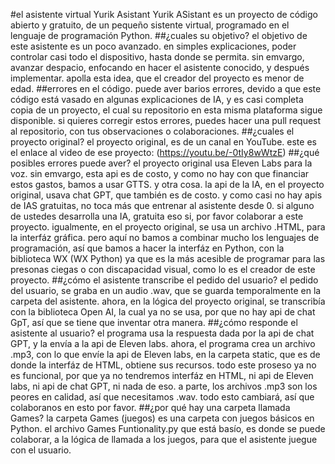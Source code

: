 #el asistente virtual Yurik Asistant
Yurik ASistant es un proyecto de código abierto y gratuito, de un pequeño sistente virtual, programado en el lenguaje de programación Python.
##¿cuales su objetivo?
el objetivo de este asistente es un poco avanzado. en simples explicaciones, poder controlar casi todo el dispositivo, hasta donde se permita. sin emvargo, avanzar despacio, enfocando en hacer el asistente conocido, y después implementar. apolla esta idea, que el creador del proyecto es menor de edad.
##errores en el código.
puede aver barios errores, devido a que este código está vasado en algunas explicaciones de IA, y es casi completa copia de un proyecto, el cual su repositorio en esta misma plataforma sigue disponible. si quieres corregir estos errores, puedes hacer una pull request al repositorio, con tus observaciones o colaboraciones.
##¿cuales el proyecto original?
el proyecto original, es de un canal en YouTube. este es el enlace al video de ese proyecto: (https://youtu.be/-0tIy8wWtzE)
##¿qué posibles errores puede aver?
el proyecto original usa Eleven Labs para la voz. sin emvargo, esta api es de costo, y como no hay con que financiar estos gastos, bamos a usar GTTS. y otra cosa. la api de la IA, en el proyecto original, usava chat GPT, que también es de costo. y como casi no hay apis de IAS gratuitas, no toca más que entrenar al asistente desde 0. si alguno de ustedes desarrolla una IA, gratuita eso si, por favor colaborar a este proyecto. igualmente, en el proyecto original, se usa un archivo .HTML, para la interfáz gráfica. pero aquí no bamos a combinar mucho los lenguajes de programación, así que bamos a hacer la interfáz en Python, con la biblioteca WX (WX Python) ya que es la más acesible de programar para las presonas ciegas o con discapacidad visual, como lo es el creador de este proyecto.
##¿cómo el asistente transcribe el pedido del usuario?
el pedido del usuario, se graba en un audio .wav, que se guarda temporalmente en la carpeta del asistente. ahora, en la lógica del proyecto original, se transcribía con la biblioteca Open AI, la cual ya no se usa, por que no hay api de chat GpT, así que se tiene que inventar otra manera.
##¿cómo responde el asistente al usuario?
el programa usa la respuesta dada por la api de chat GPT, y la envía a la api de Eleven labs. ahora, el programa crea un archivo .mp3, con lo que envíe la api de Eleven labs, en la carpeta static, que es de donde la interfáz de HTML, obtiene sus recursos. todo este proseso ya no es funcional, por que ya no tendremos interfáz en HTML, ni api de Eleven labs, ni api de chat GPT, ni nada de eso. a parte, los archivos .mp3 son los peores en calidad, así que necesitamos .wav. todo esto cambiará, así que colaboranos en esto por favor.
##¿por qué hay una carpeta llamada Games?
la carpeta Games (juegos) es una carpeta con juegos básicos en Python. el archivo Games Funtionality.py que está basío, es donde se puede colaborar, a la lógica de llamada a los juegos, para que el asistente juegue con el usuario.
